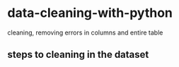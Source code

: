 # data-cleaning-with-python
cleaning, removing errors in columns and entire table
## steps to cleaning in the dataset
